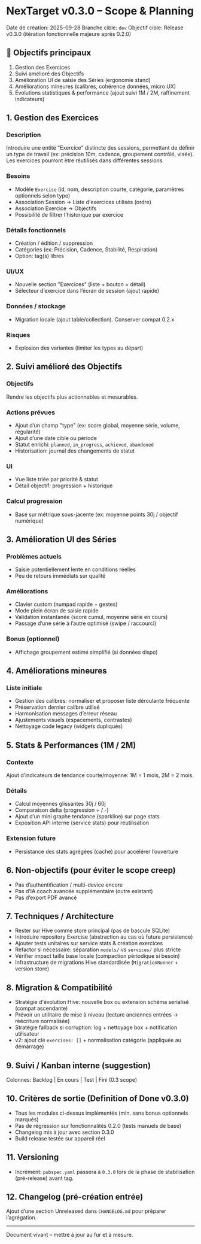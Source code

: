 # NexTarget v0.3.0 – Scope & Planning

Date de création: 2025-09-28
Branche cible: `dev`
Objectif cible: Release v0.3.0 (itération fonctionnelle majeure après 0.2.0)

## 🎯 Objectifs principaux
1. Gestion des Exercices
2. Suivi amélioré des Objectifs
3. Amélioration UI de saisie des Séries (ergonomie stand)
4. Améliorations mineures (calibres, cohérence données, micro UX)
5. Évolutions statistiques & performance (ajout suivi 1M / 2M, raffinement indicateurs)

## 1. Gestion des Exercices
### Description
Introduire une entité "Exercice" distincte des sessions, permettant de définir un type de travail (ex: précision 10m, cadence, groupement contrôlé, visée). Les exercices pourront être réutilisés dans différentes sessions.

### Besoins
- Modèle `Exercise` (id, nom, description courte, catégorie, paramètres optionnels selon type)
- Association Session -> Liste d'exercices utilisés (ordre)
- Association Exercice -> Objectifs
- Possibilité de filtrer l’historique par exercice

### Détails fonctionnels
- Création / édition / suppression
- Catégories (ex: Précision, Cadence, Stabilité, Respiration)
- Option: tag(s) libres

### UI/UX
- Nouvelle section "Exercices" (liste + bouton + détail)
- Sélecteur d’exercice dans l’écran de session (ajout rapide)

### Données / stockage
- Migration locale (ajout table/collection). Conserver compat 0.2.x

### Risques
- Explosion des variantes (limiter les types au départ)

## 2. Suivi amélioré des Objectifs
### Objectifs
Rendre les objectifs plus actionnables et mesurables.

### Actions prévues
- Ajout d’un champ "type" (ex: score global, moyenne série, volume, régularité)
- Ajout d’une date cible ou période
- Statut enrichi: `planned`, `in_progress`, `achieved`, `abandoned`
- Historisation: journal des changements de statut

### UI
- Vue liste triée par priorité & statut
- Détail objectif: progression + historique

### Calcul progression
- Basé sur métrique sous-jacente (ex: moyenne points 30j / objectif numérique)

## 3. Amélioration UI des Séries
### Problèmes actuels
- Saisie potentiellement lente en conditions réelles
- Peu de retours immédiats sur qualité

### Améliorations
- Clavier custom (numpad rapide + gestes)
- Mode plein écran de saisie rapide
- Validation instantanée (score cumul, moyenne série en cours)
- Passage d’une série à l’autre optimisé (swipe / raccourci)

### Bonus (optionnel)
- Affichage groupement estimé simplifié (si données dispo)

## 4. Améliorations mineures
### Liste initiale
- Gestion des calibres: normaliser et proposer liste déroulante fréquente
- Préservation dernier calibre utilisé
- Harmonisation messages d’erreur réseau
- Ajustements visuels (espacements, contrastes)
- Nettoyage code legacy (widgets dupliqués)

## 5. Stats & Performances (1M / 2M)
### Contexte
Ajout d’indicateurs de tendance courte/moyenne: 1M = 1 mois, 2M = 2 mois.

### Détails
- Calcul moyennes glissantes 30j / 60j
- Comparaison delta (progression + / -)
- Ajout d’un mini graphe tendance (sparkline) sur page stats
- Exposition API interne (service stats) pour réutilisation

### Extension future
- Persistance des stats agrégées (cache) pour accélérer l’ouverture

## 6. Non-objectifs (pour éviter le scope creep)
- Pas d’authentification / multi-device encore
- Pas d’IA coach avancée supplémentaire (outre existant)
- Pas d’export PDF avancé

## 7. Techniques / Architecture
- Rester sur Hive comme store principal (pas de bascule SQLite)
- Introduire repository Exercise (abstraction au cas où future persistence)
- Ajouter tests unitaires sur service stats & création exercices
- Refactor si nécessaire: séparation `models/` vs `services/` plus stricte
- Vérifier impact taille base locale (compaction périodique si besoin)
 - Infrastructure de migrations Hive standardisée (`MigrationRunner` + version store)

## 8. Migration & Compatibilité
- Stratégie d'évolution Hive: nouvelle box ou extension schéma serialisé (compat ascendante)
- Prévoir un utilitaire de mise à niveau (lecture anciennes entrées -> réécriture normalisée)
- Stratégie fallback si corruption: log + nettoyage box + notification utilisateur
 - v2: ajout clé `exercises: []` + normalisation catégorie (appliquée au démarrage)

## 9. Suivi / Kanban interne (suggestion)
Colonnes: Backlog | En cours | Test | Fini (0.3 scope)

## 10. Critères de sortie (Definition of Done v0.3.0)
- Tous les modules ci-dessus implémentés (min. sans bonus optionnels marqués)
- Pas de régression sur fonctionnalités 0.2.0 (tests manuels de base)
- Changelog mis à jour avec section 0.3.0
- Build release testée sur appareil réel

## 11. Versioning
- Incrément: `pubspec.yaml` passera à `0.3.0` lors de la phase de stabilisation (pré-release) avant tag.

## 12. Changelog (pré-création entrée)
Ajout d’une section Unreleased dans `CHANGELOG.md` pour préparer l’agrégation.

---
Document vivant – mettre à jour au fur et à mesure.
